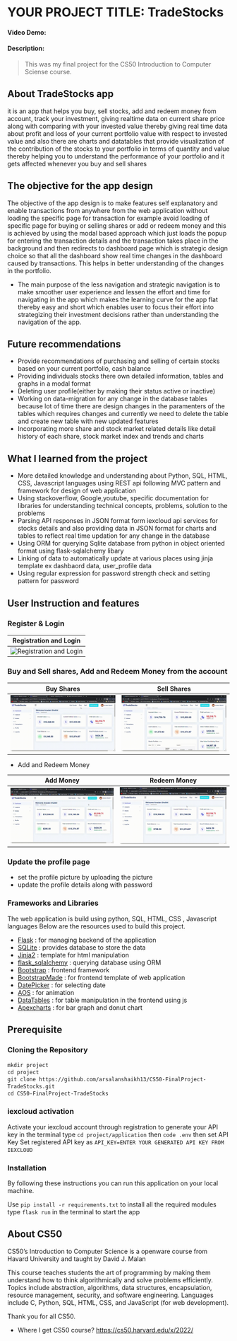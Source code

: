 # YOUR PROJECT TITLE: TradeStocks
#### Video Demo:  <URL HERE>
#### Description:
>This was my final project for the CS50 Introduction to Computer Sciense course.

## About TradeStocks app
it is an app that helps you buy, sell stocks, add and redeem money from account, track your investment, giving realtime data on current share price along with comparing with your invested value thereby giving real time data about  profit and loss of your current portfolio value with respect to invested value and also there are charts and datatables that provide visualization of the contribution of the stocks  to your portfolio in terms of quantity and value thereby helping you to understand the performance of your portfolio and it gets affected whenever you buy and sell shares

## The objective for the app design
The objective of the app design is to make features self explanatory and enable transactions from anywhere from the web application without loading the specific page for transaction for example avoid loading of specific page for buying or selling shares or add or redeem money and this is achieved by using the modal based approach which just loads the popup for entering the transaction details and the transaction takes place in the background and then redirects to dashboard page which is strategic design choice so that all the dashboard show real time changes in the dashboard caused by transactions. This helps in better understanding of the changes in the portfolio.
* The main purpose of the less navigation and strategic navigation is to make smoother user experience and lessen
  the effort and time for navigating in the app which makes the learning curve for the app flat thereby easy and short which enables user to focus their effort into strategizing their investment decisions rather than understanding the navigation of the app.

## Future recommendations
* Provide recommendations of purchasing and selling of certain stocks based on your current portfolio, cash balance
* Providing individuals stocks there own detailed information, tables and graphs in a modal format
* Deleting user profile(either by making their status active or inactive)
* Working on data-migration for any change in the database tables because lot of time there are design changes in the
  paramenters of the tables which requires changes and currently we need to delete the table and create new table with new updated features
* Incorporating more share and stock market related details like detail history of each share, stock market index and
  trends and charts

## What I learned  from the project
* More detailed knowledge and understanding about Python, SQL, HTML, CSS, Javascript languages using REST api following
  MVC pattern and framework for design of web application
* Using stackoverflow, Google,youtube, specific documentation for libraries for understanding technical concepts, problems,
  solution to the problems
* Parsing API responses in JSON format form iexcloud api services for stocks details and also providing data in JSON
  format for charts and tables to reflect real time updation for any change in the database
* Using ORM for querying Sqlite database from python in object oriented format  using flask-sqlalchemy libary
* Linking of data to automatically update at various places using jinja template ex dashbaord data, user_profile data
* Using regular expression for password strength check and setting pattern for password

## User Instruction and features
### Register & Login

| Registration and Login |
| :---: |
|![Registration and Login](application/screenshots/reg_login.gif)|

### Buy and Sell shares, Add and Redeem Money from the account

| Buy Shares | Sell Shares |
| :---: | :---: |
| ![buy shares](application/screenshots/buy.gif)|![sell shares](application/screenshots/sell.gif)|

- Add and Redeem Money

| Add Money | Redeem Money |
| :---: | :---: |
|![add money](application/screenshots/add.gif)|![Redeem money](application/screenshots/redeem.gif)|

### Update the profile page
- set the profile picture by uploading the picture
- update the profile details along with password


### Frameworks and Libraries
The web application is build using python, SQL, HTML, CSS , Javascript languages
Below are the resources used to build this project.
- [Flask](https://flask.palletsprojects.com/en/1.1.x/) : for managing backend of the application
- [SQLite](https://www.sqlite.org/index.html) : provides database to store the data
- [Jinja2](https://jinja.palletsprojects.com/en/2.11.x/) : template for html manipulation
- [flask_sqlalchemy](https://flask-sqlalchemy.palletsprojects.com/en/2.x/) : querying database using ORM
- [Bootstrap](https://getbootstrap.com/) : frontend framework
- [BootstrapMade](https://bootstrapmade.com/) : for frontend template of web application
- [DatePicker](https://bootstrap-datepicker.readthedocs.io/en/latest/) : for selecting date
- [AOS](https://michalsnik.github.io/aos/) : for animation
- [DataTables](https://datatables.net/) : for table manipulation in the frontend using js
- [Apexcharts](https://apexcharts.com/docs/installation/) : for bar graph and donut chart


## Prerequisite

### Cloning the Repository

```
mkdir project
cd project
git clone https://github.com/arsalanshaikh13/CS50-FinalProject-TradeStocks.git
cd CS50-FinalProject-TradeStocks
```

### iexcloud activation
Activate your iexcloud account through registration to generate your API key
in the terminal type `cd project/application` then `code .env` then set API Key
Set registered API key  as `API_KEY=ENTER YOUR GENERATED API KEY FROM IEXCLOUD`

### Installation
By following these instructions you can run this application on your local machine.

Use `pip install -r requirements.txt` to install all the required modules
type `flask run` in the terminal to start the app
  
## About CS50
CS50’s Introduction to Computer Science is a openware course from Havard University and taught by David J. Malan

This course teaches students the art of programming by making them understand how to think algorithmically and solve problems efficiently. Topics include abstraction, algorithms, data structures, encapsulation, resource management, security, and software engineering. Languages include C, Python, SQL, HTML, CSS, and JavaScript (for web development).

Thank you for all CS50.

- Where I get CS50 course?
https://cs50.harvard.edu/x/2022/
